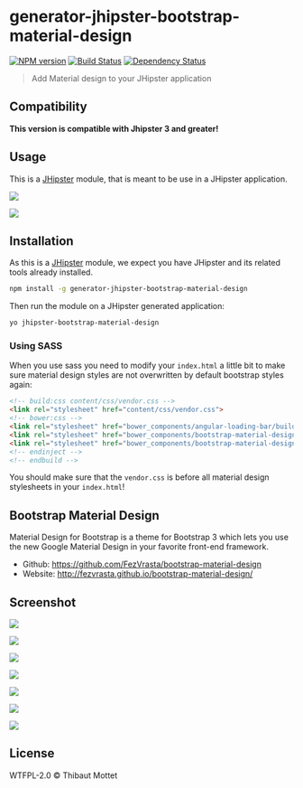 # generator-jhipster-bootstrap-material-design
[![NPM version][npm-image]][npm-url] [![Build Status][travis-image]][travis-url] [![Dependency Status][daviddm-image]][daviddm-url]
> Add Material design to your JHipster application

## Compatibility

**This version is compatible with Jhipster 3 and greater!**

## Usage

This is a [JHipster](http://jhipster.github.io/) module, that is meant to be use in a JHipster application.

![](https://raw.githubusercontent.com/moifort/generator-jhipster-bootstrap-material-design/master/static/generator-jhipster-bootstrap-material-design-install.gif)

![](https://raw.githubusercontent.com/moifort/generator-jhipster-bootstrap-material-design/master/static/generator-jhipster-bootstrap-material-design-demo.gif)


## Installation

As this is a [JHipster](http://jhipster.github.io/) module, we expect you have JHipster and its related tools already installed.

```bash
npm install -g generator-jhipster-bootstrap-material-design
```

Then run the module on a JHipster generated application:

```bash
yo jhipster-bootstrap-material-design
```

### Using SASS

When you use sass you need to modify your ``index.html`` a little bit to make sure material design styles are not overwritten by default bootstrap styles again:

```html
<!-- build:css content/css/vendor.css -->
<link rel="stylesheet" href="content/css/vendor.css">
<!-- bower:css -->
<link rel="stylesheet" href="bower_components/angular-loading-bar/build/loading-bar.css">
<link rel="stylesheet" href="bower_components/bootstrap-material-design/dist/css/bootstrap-material-design.css">
<link rel="stylesheet" href="bower_components/bootstrap-material-design/dist/css/ripples.css">
<!-- endinject -->
<!-- endbuild -->
```

You should make sure that the ``vendor.css`` is before all material design stylesheets in your ``index.html``!

## Bootstrap Material Design  

Material Design for Bootstrap is a theme for Bootstrap 3 which lets you use the new Google Material Design in your favorite front-end framework.

- Github: https://github.com/FezVrasta/bootstrap-material-design
- Website: http://fezvrasta.github.io/bootstrap-material-design/

## Screenshot

![](https://raw.githubusercontent.com/moifort/generator-jhipster-bootstrap-material-design/master/static/jhipster-bootstrap-material-design-1.png)

![](https://raw.githubusercontent.com/moifort/generator-jhipster-bootstrap-material-design/master/static/jhipster-bootstrap-material-design-2.png)

![](https://raw.githubusercontent.com/moifort/generator-jhipster-bootstrap-material-design/master/static/jhipster-bootstrap-material-design-3.png)

![](https://raw.githubusercontent.com/moifort/generator-jhipster-bootstrap-material-design/master/static/jhipster-bootstrap-material-design-4.png)

![](https://raw.githubusercontent.com/moifort/generator-jhipster-bootstrap-material-design/master/static/jhipster-bootstrap-material-design-5.png)

![](https://raw.githubusercontent.com/moifort/generator-jhipster-bootstrap-material-design/master/static/jhipster-bootstrap-material-design-6.png)

![](https://raw.githubusercontent.com/moifort/generator-jhipster-bootstrap-material-design/master/static/jhipster-bootstrap-material-design-7.png)

## License

WTFPL-2.0 © Thibaut Mottet


[npm-image]: https://img.shields.io/npm/v/generator-jhipster-bootstrap-material-design.svg
[npm-url]: https://npmjs.org/package/generator-jhipster-bootstrap-material-design
[daviddm-image]: https://david-dm.org/moifort/generator-jhipster-bootstrap-material-design.svg?theme=shields.io
[daviddm-url]: https://david-dm.org/moifort/generator-jhipster-bootstrap-material-design
[travis-image]: https://travis-ci.org/moifort/generator-jhipster-bootstrap-material-design.svg?branch=master
[travis-url]: https://travis-ci.org/moifort/generator-jhipster-bootstrap-material-design

